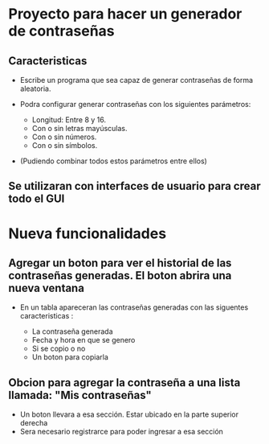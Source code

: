 # Proyecto para hacer un generador de contraseñas

## Caracteristicas

* Escribe un programa que sea capaz de generar contraseñas de forma aleatoria.
* Podra configurar generar contraseñas con los siguientes parámetros:
    - Longitud: Entre 8 y 16.
    - Con o sin letras mayúsculas.
    - Con o sin números.
    - Con o sin símbolos.

* (Pudiendo combinar todos estos parámetros entre ellos)


## Se utilizaran con interfaces de usuario para crear todo el GUI 

# Nueva funcionalidades

## Agregar un boton para ver el historial de las contraseñas generadas. El boton abrira una nueva ventana

* En un tabla apareceran las contraseñas generadas con las siguentes caracteristicas :

    - La contraseña generada
    - Fecha y hora en que se genero
    - Si se copio o no
    - Un boton para copiarla

## Obcion para agregar la contraseña a una lista llamada: "Mis contraseñas"

* Un boton llevara a esa sección. Estar ubicado en la parte superior derecha
* Sera necesario registrarce para poder ingresar a esa sección

